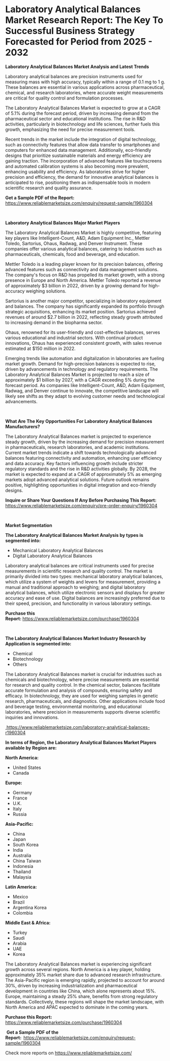 <p><h1>Laboratory Analytical Balances Market Research Report: The Key To Successful Business Strategy Forecasted for Period from 2025 - 2032</h1></p><p><strong>Laboratory Analytical Balances Market Analysis and Latest Trends</strong></p>
<p><p>Laboratory analytical balances are precision instruments used for measuring mass with high accuracy, typically within a range of 0.1 mg to 1 g. These balances are essential in various applications across pharmaceutical, chemical, and research laboratories, where accurate weight measurements are critical for quality control and formulation processes. </p><p>The Laboratory Analytical Balances Market is expected to grow at a CAGR of 5.1% during the forecast period, driven by increasing demand from the pharmaceutical sector and educational institutions. The rise in R&D activities, particularly in biotechnology and life sciences, further fuels this growth, emphasizing the need for precise measurement tools. </p><p>Recent trends in the market include the integration of digital technology, such as connectivity features that allow data transfer to smartphones and computers for enhanced data management. Additionally, eco-friendly designs that prioritize sustainable materials and energy efficiency are gaining traction. The incorporation of advanced features like touchscreens and automated calibration systems is also becoming more prevalent, enhancing usability and efficiency. As laboratories strive for higher precision and efficiency, the demand for innovative analytical balances is anticipated to rise, positioning them as indispensable tools in modern scientific research and quality assurance.</p></p>
<p><strong>Get a Sample PDF of the Report:&nbsp;</strong> <a href="https://www.reliablemarketsize.com/enquiry/request-sample/1960304?utm_campaign=2303&utm_medium=2&utm_source=Github&utm_content=ia&utm_term=17022025&utm_id=laboratory-analytical-balances">https://www.reliablemarketsize.com/enquiry/request-sample/1960304</a></p>
<p>&nbsp;</p>
<p><strong>Laboratory Analytical Balances Major Market Players</strong></p>
<p><p>The Laboratory Analytical Balances Market is highly competitive, featuring key players like Intelligent-Count, A&D, Adam Equipment Inc., Mettler Toledo, Sartorius, Ohaus, Radwag, and Denver Instrument. These companies offer various analytical balances, catering to industries such as pharmaceuticals, chemicals, food and beverage, and education.</p><p>Mettler Toledo is a leading player known for its precision balances, offering advanced features such as connectivity and data management solutions. The company's focus on R&D has propelled its market growth, with a strong presence in Europe and North America. Mettler Toledo reported a revenue of approximately $3 billion in 2022, driven by a growing demand for high-accuracy weighing solutions.</p><p>Sartorius is another major competitor, specializing in laboratory equipment and balances. The company has significantly expanded its portfolio through strategic acquisitions, enhancing its market position. Sartorius achieved revenues of around $2.7 billion in 2022, reflecting steady growth attributed to increasing demand in the biopharma sector.</p><p>Ohaus, renowned for its user-friendly and cost-effective balances, serves various educational and industrial sectors. With continual product innovations, Ohaus has experienced consistent growth, with sales revenue estimated at $150 million in 2022.</p><p>Emerging trends like automation and digitalization in laboratories are fueling market growth. Demand for high-precision balances is expected to rise, driven by advancements in technology and regulatory requirements. The Laboratory Analytical Balances Market is projected to reach a size of approximately $1 billion by 2027, with a CAGR exceeding 5% during the forecast period. As companies like Intelligent-Count, A&D, Adam Equipment, Radwag, and Denver continue to innovate, the competitive landscape will likely see shifts as they adapt to evolving customer needs and technological advancements.</p></p>
<p>&nbsp;</p>
<p><strong>What Are The Key Opportunities For Laboratory Analytical Balances Manufacturers?</strong></p>
<p><p>The Laboratory Analytical Balances market is projected to experience steady growth, driven by the increasing demand for precision measurement in pharmaceuticals, research laboratories, and academic institutions. Current market trends indicate a shift towards technologically advanced balances featuring connectivity and automation, enhancing user efficiency and data accuracy. Key factors influencing growth include stricter regulatory standards and the rise in R&D activities globally. By 2028, the market is expected to expand at a CAGR of approximately 5% as emerging markets adopt advanced analytical solutions. Future outlook remains positive, highlighting opportunities in digital integration and eco-friendly designs.</p></p>
<p><strong>Inquire or Share Your Questions If Any Before Purchasing This Report:</strong> <a href="https://www.reliablemarketsize.com/enquiry/pre-order-enquiry/1960304?utm_campaign=2303&utm_medium=2&utm_source=Github&utm_content=ia&utm_term=17022025&utm_id=laboratory-analytical-balances">https://www.reliablemarketsize.com/enquiry/pre-order-enquiry/1960304</a></p>
<p>&nbsp;</p>
<p><strong>Market Segmentation</strong></p>
<p><strong>The Laboratory Analytical Balances Market Analysis by types is segmented into:</strong></p>
<p><ul><li>Mechanical Laboratory Analytical Balances</li><li>Digital Laboratory Analytical Balances</li></ul></p>
<p><p>Laboratory analytical balances are critical instruments used for precise measurements in scientific research and quality control. The market is primarily divided into two types: mechanical laboratory analytical balances, which utilize a system of weights and levers for measurement, providing a manual and traditional approach to weighing; and digital laboratory analytical balances, which utilize electronic sensors and displays for greater accuracy and ease of use. Digital balances are increasingly preferred due to their speed, precision, and functionality in various laboratory settings.</p></p>
<p><strong>Purchase this Report:&nbsp;</strong><a href="https://www.reliablemarketsize.com/purchase/1960304?utm_campaign=2303&utm_medium=2&utm_source=Github&utm_content=ia&utm_term=17022025&utm_id=laboratory-analytical-balances">https://www.reliablemarketsize.com/purchase/1960304</a></p>
<p>&nbsp;</p>
<p><strong>The Laboratory Analytical Balances Market Industry Research by Application is segmented into:</strong></p>
<p><ul><li>Chemical</li><li>Biotechnology</li><li>Others</li></ul></p>
<p><p>The Laboratory Analytical Balances market is crucial for industries such as chemicals and biotechnology, where precise measurements are essential for research and quality control. In the chemical sector, balances facilitate accurate formulation and analysis of compounds, ensuring safety and efficacy. In biotechnology, they are used for weighing samples in genetic research, pharmaceuticals, and diagnostics. Other applications include food and beverage testing, environmental monitoring, and educational laboratories, where precision in measurements supports diverse scientific inquiries and innovations.</p></p>
<p><a href="https://www.reliablemarketsize.com/laboratory-analytical-balances-r1960304?utm_campaign=2303&utm_medium=2&utm_source=Github&utm_content=ia&utm_term=17022025&utm_id=laboratory-analytical-balances">&nbsp;https://www.reliablemarketsize.com/laboratory-analytical-balances-r1960304</a></p>
<p><strong>In terms of Region, the Laboratory Analytical Balances Market Players available by Region are:</strong></p>
<p>
    <p> <strong> North America: </strong>
        <ul>
            <li>United States</li>
            <li>Canada</li>
        </ul>
        </p> 
    <p> <strong> Europe: </strong>
        <ul>
            <li>Germany</li>
            <li>France</li>
            <li>U.K.</li>
            <li>Italy</li>
            <li>Russia</li>
        </ul>
        </p> 
    <p> <strong> Asia-Pacific: </strong>
        <ul>
            <li>China</li>
            <li>Japan</li>
            <li>South Korea</li>
            <li>India</li>
            <li>Australia</li>
            <li>China Taiwan</li>
            <li>Indonesia</li>
            <li>Thailand</li>
            <li>Malaysia</li>
        </ul>
        </p> 
    <p> <strong> Latin America: </strong>
        <ul>
            <li>Mexico</li>
            <li>Brazil</li>
            <li>Argentina Korea</li>
            <li>Colombia</li>
        </ul>
        </p> 
    <p> <strong> Middle East & Africa: </strong>
        <ul>
            <li>Turkey</li>
            <li>Saudi</li>
            <li>Arabia</li>
            <li>UAE</li>
            <li>Korea</li>
        </ul>
    </p>
    </p>
<p><p>The Laboratory Analytical Balances market is experiencing significant growth across several regions. North America is a key player, holding approximately 35% market share due to advanced research infrastructure. The Asia-Pacific region is emerging rapidly, projected to account for around 30%, driven by increasing industrialization and pharmaceutical development in countries like China, which alone represents about 15%. Europe, maintaining a steady 25% share, benefits from strong regulatory standards. Collectively, these regions will shape the market landscape, with North America and APAC expected to dominate in the coming years.</p></p>
<p><strong>Purchase this Report: </strong><a href="https://www.reliablemarketsize.com/purchase/1960304?utm_campaign=2303&utm_medium=2&utm_source=Github&utm_content=ia&utm_term=17022025&utm_id=laboratory-analytical-balances">https://www.reliablemarketsize.com/purchase/1960304</a></p>
<p>&nbsp;<strong>Get a Sample PDF of the Report:&nbsp;&nbsp;</strong><a href="https://www.reliablemarketsize.com/enquiry/request-sample/1960304?utm_campaign=2303&utm_medium=2&utm_source=Github&utm_content=ia&utm_term=17022025&utm_id=laboratory-analytical-balances">https://www.reliablemarketsize.com/enquiry/request-sample/1960304</a></p>
<p><strong></strong></p>
<p>Check more reports on <a href="https://www.reliablemarketsize.com/?utm_campaign=2303&utm_medium=2&utm_source=Github&utm_content=ia&utm_term=17022025&utm_id=laboratory-analytical-balances">https://www.reliablemarketsize.com/</a></p>